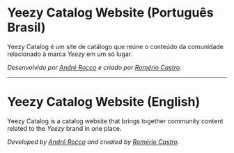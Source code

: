 # Yeezy Catalog Website (Português Brasil)

Yeezy Catalog é um site de catálogo que reúne o conteúdo da comunidade relacionado à marca _Yeezy_ em um só lugar.

_Desenvolvido por [André Rocco](https://www.instagram.com/andre___rocco/) e criado por [Romério Castro](https://www.instagram.com/romeriocastro/)._

-----

# Yeezy Catalog Website (English)

Yeezy Catalog is a catalog website that brings together community content related to the _Yeezy_ brand in one place.

_Developed by [André Rocco](https://www.instagram.com/andre___rocco/) and created by [Romério Castro](https://www.instagram.com/romeriocastro/)._
